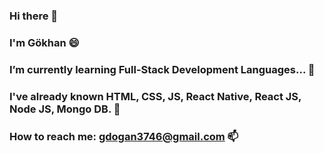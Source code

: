 ### Hi there 👋

### I'm Gökhan 😄

### I’m currently learning Full-Stack Development Languages... 🌱 

### I've already known HTML, CSS, JS, React Native, React JS, Node JS, Mongo DB. 💬

### How to reach me: gdogan3746@gmail.com 📫 

<!--
**gokhandogan7/gokhandogan7** is a ✨ _special_ ✨ repository because its `README.md` (this file) appears on your GitHub profile.

Here are some ideas to get you started:

- 🔭 I’m currently working on ...
- 🌱 I’m currently learning ...
- 👯 I’m looking to collaborate on ...
- 🤔 I’m looking for help with ...
- 💬 Ask me about ...
- 📫 How to reach me: ...
- 😄 Pronouns: ...
- ⚡ Fun fact: ...
-->
